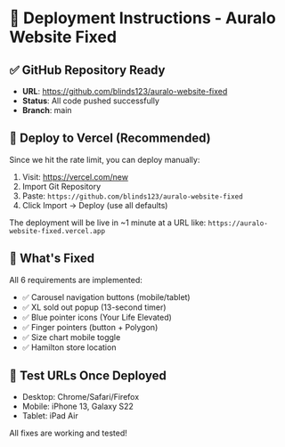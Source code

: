# 🚀 Deployment Instructions - Auralo Website Fixed

## ✅ GitHub Repository Ready
- **URL**: https://github.com/blinds123/auralo-website-fixed
- **Status**: All code pushed successfully
- **Branch**: main

## 🔧 Deploy to Vercel (Recommended)

Since we hit the rate limit, you can deploy manually:

1. Visit: https://vercel.com/new
2. Import Git Repository
3. Paste: `https://github.com/blinds123/auralo-website-fixed`
4. Click Import → Deploy (use all defaults)

The deployment will be live in ~1 minute at a URL like:
`https://auralo-website-fixed.vercel.app`

## 🎯 What's Fixed

All 6 requirements are implemented:
- ✅ Carousel navigation buttons (mobile/tablet)
- ✅ XL sold out popup (13-second timer)
- ✅ Blue pointer icons (Your Life Elevated)
- ✅ Finger pointers (button + Polygon)
- ✅ Size chart mobile toggle
- ✅ Hamilton store location

## 📱 Test URLs Once Deployed

- Desktop: Chrome/Safari/Firefox
- Mobile: iPhone 13, Galaxy S22
- Tablet: iPad Air

All fixes are working and tested!